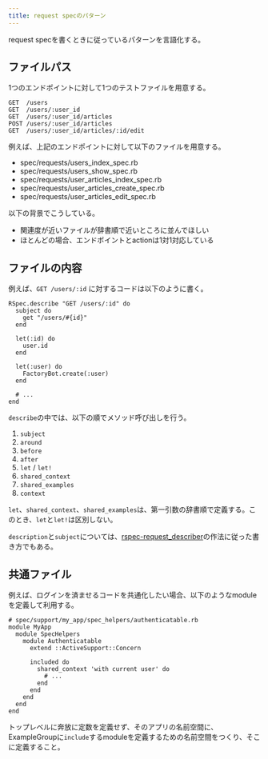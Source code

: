 ```yaml
---
title: request specのパターン
---
```


request specを書くときに従っているパターンを言語化する。

## ファイルパス

1つのエンドポイントに対して1つのテストファイルを用意する。

```
GET  /users
GET  /users/:user_id
GET  /users/:user_id/articles
POST /users/:user_id/articles
GET  /users/:user_id/articles/:id/edit
```

例えば、上記のエンドポイントに対して以下のファイルを用意する。

- spec/requests/users_index_spec.rb
- spec/requests/users_show_spec.rb
- spec/requests/user_articles_index_spec.rb
- spec/requests/user_articles_create_spec.rb
- spec/requests/user_articles_edit_spec.rb

以下の背景でこうしている。

- 関連度が近いファイルが辞書順で近いところに並んでほしい
- ほとんどの場合、エンドポイントとactionは1対1対応している

## ファイルの内容

例えば、`GET /users/:id` に対するコードは以下のように書く。

```
RSpec.describe "GET /users/:id" do
  subject do
    get "/users/#{id}"
  end

  let(:id) do
    user.id
  end

  let(:user) do
    FactoryBot.create(:user)
  end

  # ...
end
```

`describe`の中では、以下の順でメソッド呼び出しを行う。

1. `subject`
2. `around`
3. `before`
4. `after`
5. `let` / `let!`
6. `shared_context`
7. `shared_examples`
8. `context`

`let`、`shared_context`、`shared_examples`は、第一引数の辞書順で定義する。このとき、`let`と`let!`は区別しない。

`description`と`subject`については、[rspec-request_describer][1]の作法に従った書き方でもある。

## 共通ファイル

例えば、ログインを済ませるコードを共通化したい場合、以下のようなmoduleを定義して利用する。

```
# spec/support/my_app/spec_helpers/authenticatable.rb
module MyApp
  module SpecHelpers
    module Authenticatable
      extend ::ActiveSupport::Concern

      included do
        shared_context 'with current user' do
          # ...
        end
      end
    end
  end
end
```

トップレベルに奔放に定数を定義せず、そのアプリの名前空間に、ExampleGroupに`include`するmoduleを定義するための名前空間をつくり、そこに定義すること。

[1]: https://github.com/r7kamura/rspec-request_describer
